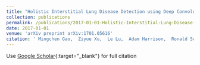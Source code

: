 ```yaml
---
title: "Holistic Interstitial Lung Disease Detection using Deep Convolutional Neural Networks: Multi-label Learning and Unordered Pooling"
collection: publications
permalink: /publications/2017-01-01-Holistic-Interstitial-Lung-Disease-Detection-using-Deep-Convolutional-Neural-Networks-Multi-label-Learning-and-Unordered-Pooling
date: 2017-01-01
venue: 'arXiv preprint arXiv:1701.05616'
citation: ' Mingchen Gao,  Ziyue Xu,  Le Lu,  Adam Harrison,  Ronald Summers,  Daniel Mollura, &quot;Holistic Interstitial Lung Disease Detection using Deep Convolutional Neural Networks: Multi-label Learning and Unordered Pooling.&quot; arXiv preprint arXiv:1701.05616, 2017.'
---
```

Use [Google Scholar](https://scholar.google.com/scholar?q=Holistic+Interstitial+Lung+Disease+Detection+using+Deep+Convolutional+Neural+Networks:+Multi+label+Learning+and+Unordered+Pooling){:target="_blank"} for full citation